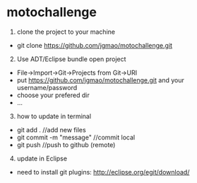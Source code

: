 motochallenge
=============

1. clone the project to your machine
  - git clone   https://github.com/jgmao/motochallenge.git
2. Use ADT/Eclipse bundle open project
  - File->Import->Git->Projects from Git->URI
  - put https://github.com/jgmao/motochallenge.git and your username/password
  - choose your prefered dir
  - ...
3. how to update in terminal
  - git add . //add new files
  - git commit -m "message" //commit local
  - git push //push to github (remote)

4. update in Eclipse
  - need to install git plugins: http://eclipse.org/egit/download/
  